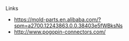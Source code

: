 Links
 * https://mold-parts.en.alibaba.com/?spm=a2700.12243863.0.0.38403e5fWBksNs
 * http://www.pogopin-connectors.com/
